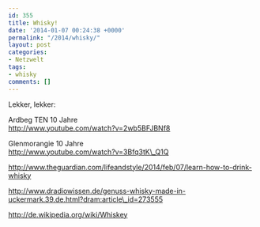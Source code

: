 ```yaml
---
id: 355
title: Whisky!
date: '2014-01-07 00:24:38 +0000'
permalink: "/2014/whisky/"
layout: post
categories:
- Netzwelt
tags:
- whisky
comments: []
---
```

Lekker, lekker:

Ardbeg TEN 10 Jahre  
<http://www.youtube.com/watch?v=2wb5BFJBNf8>

Glenmorangie 10 Jahre  
<http://www.youtube.com/watch?v=3Bfq3tK\_Q1Q>

<http://www.theguardian.com/lifeandstyle/2014/feb/07/learn-how-to-drink-whisky>

<http://www.dradiowissen.de/genuss-whisky-made-in-uckermark.39.de.html?dram:article\_id=273555>

<http://de.wikipedia.org/wiki/Whiskey>